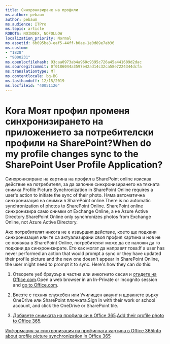 ```yaml
---
title: Синхронизиране на профили
ms.author: pebaum
author: pebaum
ms.audience: ITPro
ms.topic: article
ROBOTS: NOINDEX, NOFOLLOW
localization_priority: Normal
ms.assetid: 6b695be8-eaf5-44ff-b0ae-1e0d89e7ab36
ms.custom:
- "1828"
- "9000231"
ms.openlocfilehash: 93caa0973ab4a960c9395c726a45a441609d2dac
ms.sourcegitcommit: 0f0186044a3597e42ad14c32ca58e7224344dcfa
ms.translationtype: MT
ms.contentlocale: bg-BG
ms.lasthandoff: 12/15/2019
ms.locfileid: "40051126"
---
```

# <a name="when-do-my-profile-changes-sync-to-the-sharepoint-user-profile-application"></a><span data-ttu-id="f566b-102">Кога Моят профил променя синхронизирането на приложението за потребителски профили на SharePoint?</span><span class="sxs-lookup"><span data-stu-id="f566b-102">When do my profile changes sync to the SharePoint User Profile Application?</span></span>

<span data-ttu-id="f566b-103">Синхронизиране на картина на профил в SharePoint online изисква действие на потребителя, за да започне синхронизирането на тяхната снимка.</span><span class="sxs-lookup"><span data-stu-id="f566b-103">Profile Picture Synchronization in SharePoint Online requires a user's action to initiate the sync of their photo.</span></span> <span data-ttu-id="f566b-104">Няма автоматична синхронизация на снимки в SharePoint online.</span><span class="sxs-lookup"><span data-stu-id="f566b-104">There is no automatic synchronization of photos to SharePoint Online.</span></span> <span data-ttu-id="f566b-105">SharePoint online синхронизира само снимки от Exchange Online, а не Azure Active Directory.</span><span class="sxs-lookup"><span data-stu-id="f566b-105">SharePoint Online only synchronizes photos from Exchange Online, not Azure Active Directory.</span></span>

<span data-ttu-id="f566b-106">Ако потребителят никога не е извършил действие, което ще подкани синхронизация или те са актуализирани своя профил картина и нов не се появява в SharePoint Online, потребителят може да се наложи да го подкани да синхронизирате. Ето как могат да направят това:</span><span class="sxs-lookup"><span data-stu-id="f566b-106">If a user has never performed an action that would prompt a sync or they have updated their profile picture and the new one doesn't appear in SharePoint Online, the user might need to prompt it to sync. Here's how they can do this:</span></span>

1. <span data-ttu-id="f566b-107">Отворете уеб браузър в частна или инкогнито сесия и [отидете на Office.com](http://www.office.com/).</span><span class="sxs-lookup"><span data-stu-id="f566b-107">Open a web browser in an In-Private or Incognito session and [go to Office.com](http://www.office.com/).</span></span>

2. <span data-ttu-id="f566b-108">Влезте с техния служебен или Училищен акаунт и щракнете върху OneDrive или SharePoint плочката.</span><span class="sxs-lookup"><span data-stu-id="f566b-108">Sign in with their work or school account, and click the OneDrive or SharePoint tile.</span></span>

3. <span data-ttu-id="f566b-109">[Добавете снимката на профила си в Office 365](https://support.office.com/article/Add-your-profile-photo-to-Office-365-2eaf93fd-b3f1-43b9-9cdc-bdcd548435b7).</span><span class="sxs-lookup"><span data-stu-id="f566b-109">[Add their profile photo to Office 365](https://support.office.com/article/Add-your-profile-photo-to-Office-365-2eaf93fd-b3f1-43b9-9cdc-bdcd548435b7).</span></span>

[<span data-ttu-id="f566b-110">Информация за синхронизация на профилната картина в Office 365</span><span class="sxs-lookup"><span data-stu-id="f566b-110">Info about profile picture synchronization in Office 365</span></span>](https://support.office.com/article/Information-about-user-profile-synchronization-in-SharePoint-Online-177eb196-5887-43c9-84c3-b98a43d35129)

